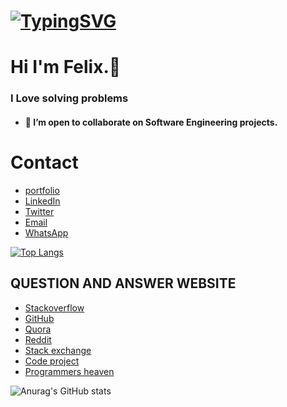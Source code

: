 
<!--
**Uzo-Felix/Uzo-Felix** is a ✨ _special_ ✨ repository because its `README.md` (this file) appears on your GitHub profile.

Here are some ideas to get you started:

- 🔭 I’m currently working on ...
- 🌱 I’m currently learning ...
- 👯 I’m looking to collaborate on ...
- 🤔 I’m looking for help with ...
- 💬 Ask me about ...
- 📫 How to reach me: ...
- 😄 Pronouns: ...
- ⚡ Fun fact: ...
-->
# [![TypingSVG](https://readme-typing-svg.demolab.com?lines=Hey!+You+Are+Welcome+To+My+Profile;My+Name+Is+ONYEKWELU+FELIX;I+Enjoy+Coding;I+Learn+By+Doing)](https://git.io/typing-svg)
# Hi I'm Felix.👋

### I Love solving problems

- #### 👯 I’m open to collaborate on Software Engineering projects.

# Contact 
* [portfolio](https://uzo-felix.github.io/myPortfolio)
* [LinkedIn](https://www.linkedin.com/in/onyekwelu-felix-42b66a187)
* [Twitter](https://twitter.com/Felix_Uzoch)
* [Email](mailto:uzochukwuonyekwelu03@gmail.com)
* [WhatsApp](https://wa.link/1sta6r)

[![Top Langs](https://github-readme-stats.vercel.app/api/top-langs/?username=Uzo-Felix&layout=compact)](https://github.com/Uzo-Felix/github-readme-stats)

## QUESTION AND ANSWER WEBSITE 
* [Stackoverflow](https://Stackoverflow.com/)
* [GitHub](https://github.com/)
* [Quora](https://quora.com/)
* [Reddit](https://reddit.com/)
* [Stack exchange](https://Stackexchange.com/)
* [Code project](https://codeproject.com/)
* [Programmers heaven](https://programmersheaven.com/)

![Anurag's GitHub stats](https://github-readme-stats.vercel.app/api?username=Uzo-Felix&show_icons=true&theme=radical)


